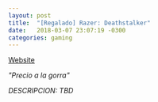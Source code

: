 ```yaml
---
layout: post
title:  "[Regalado] Razer: Deathstalker"
date:   2018-03-07 23:07:19 -0300
categories: gaming
---
```

[Website][product-website]

_"Precio a la gorra"_

_DESCRIPCION: TBD_

[product-website]: https://www2.razerzone.com/au-en/gaming-keyboards-keypads/razer-deathstalker

